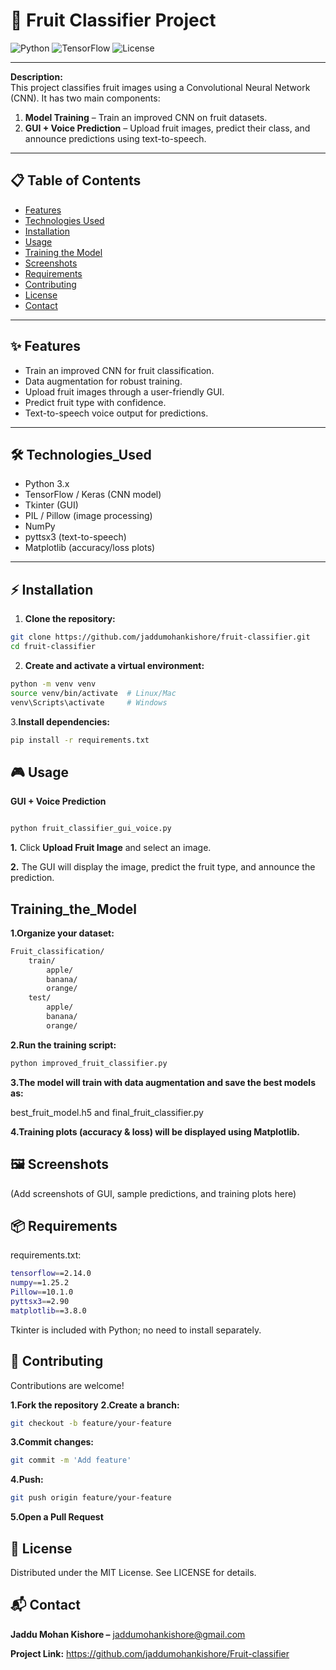 # 🍎 Fruit Classifier Project

![Python](https://img.shields.io/badge/Python-3.11-blue?logo=python) 
![TensorFlow](https://img.shields.io/badge/TensorFlow-2.14-orange?logo=tensorflow) 
![License](https://img.shields.io/badge/License-MIT-green)

---

**Description:**  
This project classifies fruit images using a Convolutional Neural Network (CNN). It has two main components:

1. **Model Training** – Train an improved CNN on fruit datasets.  
2. **GUI + Voice Prediction** – Upload fruit images, predict their class, and announce predictions using text-to-speech.  

---

## 📋 Table of Contents

- [Features](#-features)  
- [Technologies Used](#-technologies_used)  
- [Installation](#-installation)  
- [Usage](#-usage)  
- [Training the Model](#-training_the_model)  
- [Screenshots](#-screenshots)  
- [Requirements](#-requirements)  
- [Contributing](#-contributing)  
- [License](#-license)  
- [Contact](#-contact)  

---

## ✨ Features 

- Train an improved CNN for fruit classification.  
- Data augmentation for robust training.  
- Upload fruit images through a user-friendly GUI.  
- Predict fruit type with confidence.  
- Text-to-speech voice output for predictions.  

---

## 🛠️ Technologies_Used

- Python 3.x  
- TensorFlow / Keras (CNN model)  
- Tkinter (GUI)  
- PIL / Pillow (image processing)  
- NumPy  
- pyttsx3 (text-to-speech)  
- Matplotlib (accuracy/loss plots)  

---

## ⚡ Installation

1. **Clone the repository:**

```bash
git clone https://github.com/jaddumohankishore/fruit-classifier.git
cd fruit-classifier
```

2. **Create and activate a virtual environment:**

```bash
python -m venv venv
source venv/bin/activate  # Linux/Mac
venv\Scripts\activate     # Windows
```

3.**Install dependencies:**

```bash
pip install -r requirements.txt
```

## 🎮 Usage
**GUI + Voice Prediction**

```bash

python fruit_classifier_gui_voice.py
```

**1.** Click **Upload Fruit Image** and select an image.

**2.** The GUI will display the image, predict the fruit type, and announce the prediction.

## Training_the_Model

**1.Organize your dataset:**
```bash
Fruit_classification/
    train/
        apple/
        banana/
        orange/
    test/
        apple/
        banana/
        orange/
```

**2.Run the training script:**
```bash
python improved_fruit_classifier.py
```

**3.The model will train with data augmentation and save the best models as:**

best_fruit_model.h5 and final_fruit_classifier.py

**4.Training plots (accuracy & loss) will be displayed using Matplotlib.**

## 🖼️ Screenshots

(Add screenshots of GUI, sample predictions, and training plots here)

## 📦 Requirements

requirements.txt:
```bash
tensorflow==2.14.0
numpy==1.25.2
Pillow==10.1.0
pyttsx3==2.90
matplotlib==3.8.0
```

Tkinter is included with Python; no need to install separately.

## 🤝 Contributing

Contributions are welcome!

**1.Fork the repository**
**2.Create a branch:**
```bash
git checkout -b feature/your-feature
```

**3.Commit changes:**
```bash
git commit -m 'Add feature'
```

**4.Push:**
```bash
git push origin feature/your-feature
```

**5.Open a Pull Request**

## 📝 License

Distributed under the MIT License. See LICENSE for details.

## 📬 Contact

**Jaddu Mohan Kishore –** jaddumohankishore@gmail.com

**Project Link:** https://github.com/jaddumohankishore/Fruit-classifier
